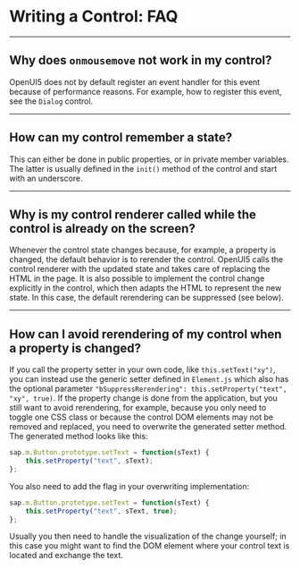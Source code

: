 <!-- loio3f472df7cb364ab48541566d5cb1821e -->

# Writing a Control: FAQ

***

## Why does `onmousemove` not work in my control?

OpenUI5 does not by default register an event handler for this event because of performance reasons. For example, how to register this event, see the `Dialog` control.

***

## How can my control remember a state?

This can either be done in public properties, or in private member variables. The latter is usually defined in the `init()` method of the control and start with an underscore.

***

## Why is my control renderer called while the control is already on the screen?

Whenever the control state changes because, for example, a property is changed, the default behavior is to rerender the control. OpenUI5 calls the control renderer with the updated state and takes care of replacing the HTML in the page. It is also possible to implement the control change explicitly in the control, which then adapts the HTML to represent the new state. In this case, the default rerendering can be suppressed \(see below\).

***

## How can I avoid rerendering of my control when a property is changed?

If you call the property setter in your own code, like `this.setText("xy")`, you can instead use the generic setter defined in `Element.js` which also has the optional parameter `"bSuppressRerendering": this.setProperty("text", "xy", true)`. If the property change is done from the application, but you still want to avoid rerendering, for example, because you only need to toggle one CSS class or because the control DOM elements may not be removed and replaced, you need to overwrite the generated setter method. The generated method looks like this:

```js
sap.m.Button.prototype.setText = function(sText) {
	this.setProperty("text", sText);
};
```

You also need to add the flag in your overwriting implementation:

```js
sap.m.Button.prototype.setText = function(sText) {
	this.setProperty("text", sText, true);
};

```

Usually you then need to handle the visualization of the change yourself; in this case you might want to find the DOM element where your control text is located and exchange the text.

